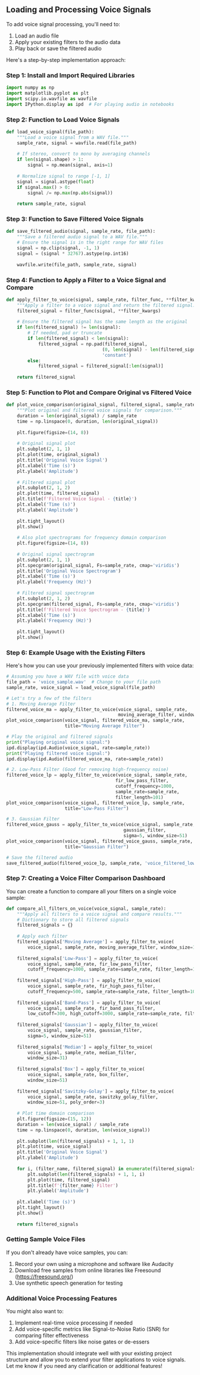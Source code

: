 ## Loading and Processing Voice Signals

To add voice signal processing, you'll need to:

1. Load an audio file
2. Apply your existing filters to the audio data
3. Play back or save the filtered audio

Here's a step-by-step implementation approach:

### Step 1: Install and Import Required Libraries

```python
import numpy as np
import matplotlib.pyplot as plt
import scipy.io.wavfile as wavfile
import IPython.display as ipd  # For playing audio in notebooks
```

### Step 2: Function to Load Voice Signals

```python
def load_voice_signal(file_path):
    """Load a voice signal from a WAV file."""
    sample_rate, signal = wavfile.read(file_path)
    
    # If stereo, convert to mono by averaging channels
    if len(signal.shape) > 1:
        signal = np.mean(signal, axis=1)
    
    # Normalize signal to range [-1, 1]
    signal = signal.astype(float)
    if signal.max() > 0:
        signal /= np.max(np.abs(signal))
        
    return sample_rate, signal
```

### Step 3: Function to Save Filtered Voice Signals

```python
def save_filtered_audio(signal, sample_rate, file_path):
    """Save a filtered audio signal to a WAV file."""
    # Ensure the signal is in the right range for WAV files
    signal = np.clip(signal, -1, 1)
    signal = (signal * 32767).astype(np.int16)
    
    wavfile.write(file_path, sample_rate, signal)
```

### Step 4: Function to Apply a Filter to a Voice Signal and Compare

```python
def apply_filter_to_voice(signal, sample_rate, filter_func, **filter_kwargs):
    """Apply a filter to a voice signal and return the filtered signal."""
    filtered_signal = filter_func(signal, **filter_kwargs)
    
    # Ensure the filtered signal has the same length as the original
    if len(filtered_signal) != len(signal):
        # If needed, pad or truncate
        if len(filtered_signal) < len(signal):
            filtered_signal = np.pad(filtered_signal, 
                                    (0, len(signal) - len(filtered_signal)), 
                                    'constant')
        else:
            filtered_signal = filtered_signal[:len(signal)]
    
    return filtered_signal
```

### Step 5: Function to Plot and Compare Original vs Filtered Voice

```python
def plot_voice_comparison(original_signal, filtered_signal, sample_rate, title="Voice Signal Comparison"):
    """Plot original and filtered voice signals for comparison."""
    duration = len(original_signal) / sample_rate
    time = np.linspace(0, duration, len(original_signal))
    
    plt.figure(figsize=(14, 8))
    
    # Original signal plot
    plt.subplot(2, 1, 1)
    plt.plot(time, original_signal)
    plt.title('Original Voice Signal')
    plt.xlabel('Time (s)')
    plt.ylabel('Amplitude')
    
    # Filtered signal plot
    plt.subplot(2, 1, 2)
    plt.plot(time, filtered_signal)
    plt.title(f'Filtered Voice Signal - {title}')
    plt.xlabel('Time (s)')
    plt.ylabel('Amplitude')
    
    plt.tight_layout()
    plt.show()
    
    # Also plot spectrograms for frequency domain comparison
    plt.figure(figsize=(14, 8))
    
    # Original signal spectrogram
    plt.subplot(2, 1, 1)
    plt.specgram(original_signal, Fs=sample_rate, cmap='viridis')
    plt.title('Original Voice Spectrogram')
    plt.xlabel('Time (s)')
    plt.ylabel('Frequency (Hz)')
    
    # Filtered signal spectrogram
    plt.subplot(2, 1, 2)
    plt.specgram(filtered_signal, Fs=sample_rate, cmap='viridis')
    plt.title(f'Filtered Voice Spectrogram - {title}')
    plt.xlabel('Time (s)')
    plt.ylabel('Frequency (Hz)')
    
    plt.tight_layout()
    plt.show()
```

### Step 6: Example Usage with the Existing Filters

Here's how you can use your previously implemented filters with voice data:

```python
# Assuming you have a WAV file with voice data
file_path = 'voice_sample.wav'  # Change to your file path
sample_rate, voice_signal = load_voice_signal(file_path)

# Let's try a few of the filters
# 1. Moving Average Filter
filtered_voice_ma = apply_filter_to_voice(voice_signal, sample_rate, 
                                          moving_average_filter, window_size=101)
plot_voice_comparison(voice_signal, filtered_voice_ma, sample_rate, 
                      title="Moving Average Filter")

# Play the original and filtered signals
print("Playing original voice signal:")
ipd.display(ipd.Audio(voice_signal, rate=sample_rate))
print("Playing filtered voice signal:")
ipd.display(ipd.Audio(filtered_voice_ma, rate=sample_rate))

# 2. Low-Pass Filter (Good for removing high-frequency noise)
filtered_voice_lp = apply_filter_to_voice(voice_signal, sample_rate, 
                                         fir_low_pass_filter, 
                                         cutoff_frequency=1000, 
                                         sample_rate=sample_rate, 
                                         filter_length=101)
plot_voice_comparison(voice_signal, filtered_voice_lp, sample_rate, 
                      title="Low-Pass Filter")

# 3. Gaussian Filter
filtered_voice_gauss = apply_filter_to_voice(voice_signal, sample_rate, 
                                            gaussian_filter, 
                                            sigma=5, window_size=51)
plot_voice_comparison(voice_signal, filtered_voice_gauss, sample_rate, 
                      title="Gaussian Filter")

# Save the filtered audio
save_filtered_audio(filtered_voice_lp, sample_rate, 'voice_filtered_lowpass.wav')
```

### Step 7: Creating a Voice Filter Comparison Dashboard

You can create a function to compare all your filters on a single voice sample:

```python
def compare_all_filters_on_voice(voice_signal, sample_rate):
    """Apply all filters to a voice signal and compare results."""
    # Dictionary to store all filtered signals
    filtered_signals = {}
    
    # Apply each filter
    filtered_signals['Moving Average'] = apply_filter_to_voice(
        voice_signal, sample_rate, moving_average_filter, window_size=101)
    
    filtered_signals['Low-Pass'] = apply_filter_to_voice(
        voice_signal, sample_rate, fir_low_pass_filter, 
        cutoff_frequency=1000, sample_rate=sample_rate, filter_length=101)
    
    filtered_signals['High-Pass'] = apply_filter_to_voice(
        voice_signal, sample_rate, fir_high_pass_filter,
        cutoff_frequency=500, sample_rate=sample_rate, filter_length=101)
    
    filtered_signals['Band-Pass'] = apply_filter_to_voice(
        voice_signal, sample_rate, fir_band_pass_filter,
        low_cutoff=300, high_cutoff=3000, sample_rate=sample_rate, filter_length=101)
    
    filtered_signals['Gaussian'] = apply_filter_to_voice(
        voice_signal, sample_rate, gaussian_filter,
        sigma=5, window_size=51)
    
    filtered_signals['Median'] = apply_filter_to_voice(
        voice_signal, sample_rate, median_filter,
        window_size=31)
    
    filtered_signals['Box'] = apply_filter_to_voice(
        voice_signal, sample_rate, box_filter,
        window_size=51)
    
    filtered_signals['Savitzky-Golay'] = apply_filter_to_voice(
        voice_signal, sample_rate, savitzky_golay_filter,
        window_size=51, poly_order=3)
    
    # Plot time domain comparison
    plt.figure(figsize=(15, 12))
    duration = len(voice_signal) / sample_rate
    time = np.linspace(0, duration, len(voice_signal))
    
    plt.subplot(len(filtered_signals) + 1, 1, 1)
    plt.plot(time, voice_signal)
    plt.title('Original Voice Signal')
    plt.ylabel('Amplitude')
    
    for i, (filter_name, filtered_signal) in enumerate(filtered_signals.items(), 2):
        plt.subplot(len(filtered_signals) + 1, 1, i)
        plt.plot(time, filtered_signal)
        plt.title(f'{filter_name} Filter')
        plt.ylabel('Amplitude')
    
    plt.xlabel('Time (s)')
    plt.tight_layout()
    plt.show()
    
    return filtered_signals
```

### Getting Sample Voice Files

If you don't already have voice samples, you can:

1. Record your own using a microphone and software like Audacity
2. Download free samples from online libraries like Freesound (https://freesound.org/)
3. Use synthetic speech generation for testing

### Additional Voice Processing Features

You might also want to:

1. Implement real-time voice processing if needed
2. Add voice-specific metrics like Signal-to-Noise Ratio (SNR) for comparing filter effectiveness
3. Add voice-specific filters like noise gates or de-essers

This implementation should integrate well with your existing project structure and allow you to extend your filter applications to voice signals. Let me know if you need any clarification or additional features!